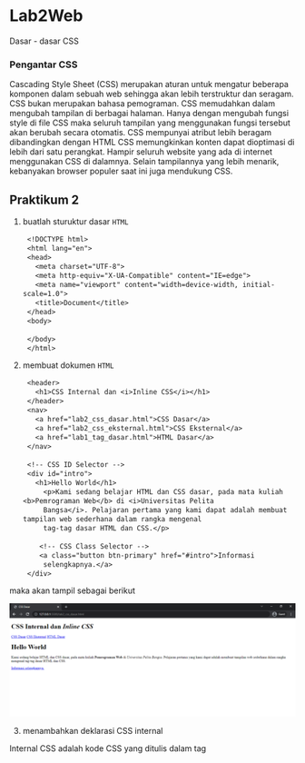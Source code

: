 # Lab2Web
Dasar - dasar CSS
### Pengantar CSS
Cascading Style Sheet (CSS) merupakan aturan untuk mengatur beberapa komponen dalam sebuah web sehingga akan lebih terstruktur dan seragam. CSS bukan merupakan bahasa pemograman. CSS memudahkan dalam mengubah tampilan di berbagai halaman. Hanya dengan mengubah fungsi style di file CSS maka seluruh tampilan yang menggunakan fungsi tersebut akan berubah secara otomatis. CSS mempunyai atribut lebih beragam dibandingkan dengan HTML CSS memungkinkan konten dapat dioptimasi di lebih dari satu perangkat. Hampir seluruh website yang ada di internet menggunakan CSS di dalamnya. Selain tampilannya yang lebih menarik, kebanyakan browser populer saat ini juga mendukung CSS.


## Praktikum 2

1. buatlah sturuktur dasar `HTML` 

        <!DOCTYPE html>
        <html lang="en">
        <head>
          <meta charset="UTF-8">
          <meta http-equiv="X-UA-Compatible" content="IE=edge">
          <meta name="viewport" content="width=device-width, initial-scale=1.0">
          <title>Document</title>
        </head>
        <body>
  
        </body>
        </html>

2. membuat dokumen `HTML`

        <header>
          <h1>CSS Internal dan <i>Inline CSS</i></h1>
        </header>
        <nav>
          <a href="lab2_css_dasar.html">CSS Dasar</a>
          <a href="lab2_css_eksternal.html">CSS Eksternal</a>
          <a href="lab1_tag_dasar.html">HTML Dasar</a>
        </nav>

        <!-- CSS ID Selector -->
        <div id="intro">
          <h1>Hello World</h1>
            <p>Kami sedang belajar HTML dan CSS dasar, pada mata kuliah <b>Pemrograman Web</b> di <i>Universitas Pelita
            Bangsa</i>. Pelajaran pertama yang kami dapat adalah membuat tampilan web sederhana dalam rangka mengenal
            tag-tag dasar HTML dan CSS.</p>

           <!-- CSS Class Selector -->
           <a class="button btn-primary" href="#intro">Informasi
            selengkapnya.</a>
        </div>

maka akan tampil sebagai berikut

![02.png](img/02.png)

3. menambahkan deklarasi CSS internal

Internal CSS adalah kode CSS yang ditulis dalam tag <style> dan lokasinya berada pada bagian atas header file HTML. Internal CSS digunakan untuk membuat custom khusus dalam satu halaman website sehingga halaman lain tidak terpengaruh.

![03.png](img/03.png)

![04.png](img/04.png)

4. menambahkan deklarasi CSS inline 

Inline CSS adalah memasukan kode CSS yang ditulis secara langsung pada setiap atribut HTML. Jadi setiap atribut memiliki style CSS yang berbeda tergantung kebutuhan . Inline CSS ini tergolong kurang efisien jika dibandingkan jenis CSS untuk website lainnya

        <p style="text-align: center; color: #ccd8e4;">

![05.png](img/05.png)

sehingga menghasilkan 

![06.png](img/06.png)


5. membuat CSS eksternal

External CSS adalah kode CSS yang penulisannya dipisah dengan file HTML. Jadi file CSS ditulis pada file sendiri dengan ekstensi .css. File External CSS biasa dituliskan pada bagian <head>, jadi setiap halaman website dilakukan pemanggilan file css.

pertama kita membuat file css dengan nama `style_eksternal.css`

        <link rel="stylesheet" href="style_eksternal.css" type="text/css">

hubungkan menggunakan tag `link` di dalam header

![08.png](img/08.png)

maka akan tampil sebagai berikut

![09.png](img/09.png)

6. menambhakan CSS selector

CSS selector adalah salah satu rule set dari Css yang fungsinya tidak berbeda jauh dengan namanya (Selector) yakni memilih suatu elemen yang ingin anda beri gaya atau style css. Universal selector berarti memilih semua elemen yang ada pada suatu halaman HTML

![10.png](img/10.png)

kemudian save dan lihat hasil nya sebagai berikut

![11.png](img/11.png)



